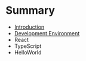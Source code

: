 # Summary

* [Introduction](README.md)
* [Development Environment](DevelopmentEnvironment.md)
* React
* TypeScript
* HelloWorld

